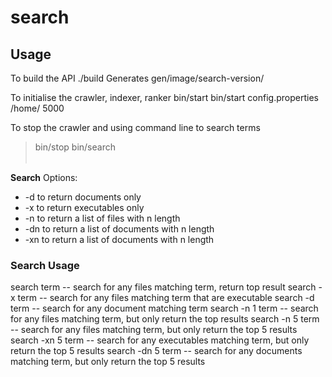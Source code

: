 search
======


Usage
--------------

To build the API
    ./build
    Generates gen/image/search-version/

To initialise the crawler, indexer, ranker
    bin/start <config> <directory> <polling rate>
    bin/start config.properties /home/ 5000

To stop the crawler and using command line to search terms
>   bin/stop
>   bin/search <OPTION> <TERM>

**Search**
Options:
- -d to return documents only
- -x to return executables only
- -n to return a list of files with n length
- -dn to return a list of documents with n length
- -xn to return a list of documents with n length

### Search Usage
search term    -- search for any files matching term, return top result
search -x term -- search for any files matching term that are executable
search -d term -- search for any document matching term
search -n 1 term -- search for any files matching term, but only return the top results
search -n 5 term -- search for any files matching term, but only return the top 5 results
search -xn 5 term -- search for any executables matching term, but only return the top 5 results
search -dn 5 term -- search for any documents matching term, but only return the top 5 results
